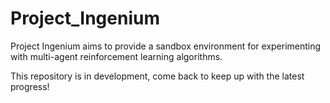 # Project_Ingenium

Project Ingenium aims to provide a sandbox environment for experimenting with multi-agent
reinforcement learning algorithms. 

This repository is in development, come back to keep up with the latest progress!
